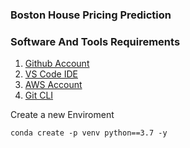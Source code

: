 ### Boston House Pricing Prediction

### Software And Tools Requirements

1. [Github Account](https://github.com/prasath9944/Boston_House_Pricing)
2. [VS Code IDE](https://code.visualstudio.com/)
3. [AWS Account](https://aws.amazon.com/account/)
4. [Git CLI](https://git-scm.com/downloads)

Create a new Enviroment

```
conda create -p venv python==3.7 -y
```